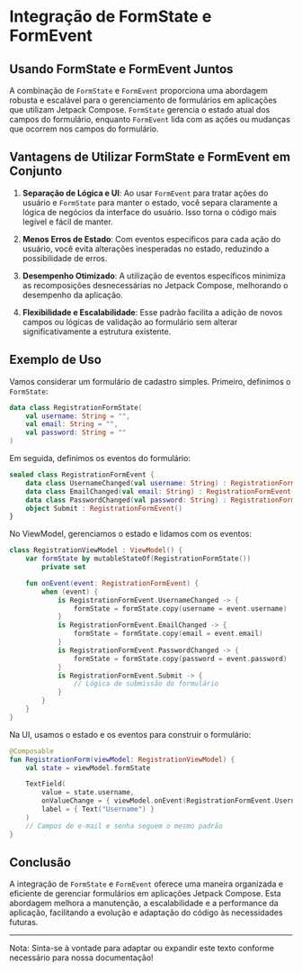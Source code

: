 # **Integração de FormState e FormEvent**

## **Usando FormState e FormEvent Juntos**

A combinação de `FormState` e `FormEvent` proporciona uma abordagem robusta e escalável para o gerenciamento de formulários em aplicações que utilizam Jetpack Compose. `FormState` gerencia o estado atual dos campos do formulário, enquanto `FormEvent` lida com as ações ou mudanças que ocorrem nos campos do formulário.

## **Vantagens de Utilizar FormState e FormEvent em Conjunto**

1. **Separação de Lógica e UI**: Ao usar `FormEvent` para tratar ações do usuário e `FormState` para manter o estado, você separa claramente a lógica de negócios da interface do usuário. Isso torna o código mais legível e fácil de manter.

2. **Menos Erros de Estado**: Com eventos específicos para cada ação do usuário, você evita alterações inesperadas no estado, reduzindo a possibilidade de erros.

3. **Desempenho Otimizado**: A utilização de eventos específicos minimiza as recomposições desnecessárias no Jetpack Compose, melhorando o desempenho da aplicação.

4. **Flexibilidade e Escalabilidade**: Esse padrão facilita a adição de novos campos ou lógicas de validação ao formulário sem alterar significativamente a estrutura existente.

## **Exemplo de Uso**

Vamos considerar um formulário de cadastro simples. Primeiro, definimos o `FormState`:

```kotlin
data class RegistrationFormState(
    val username: String = "",
    val email: String = "",
    val password: String = ""
)
```

Em seguida, definimos os eventos do formulário:

```kotlin
sealed class RegistrationFormEvent {
    data class UsernameChanged(val username: String) : RegistrationFormEvent()
    data class EmailChanged(val email: String) : RegistrationFormEvent()
    data class PasswordChanged(val password: String) : RegistrationFormEvent()
    object Submit : RegistrationFormEvent()
}
```

No ViewModel, gerenciamos o estado e lidamos com os eventos:

```kotlin
class RegistrationViewModel : ViewModel() {
    var formState by mutableStateOf(RegistrationFormState())
        private set

    fun onEvent(event: RegistrationFormEvent) {
        when (event) {
            is RegistrationFormEvent.UsernameChanged -> {
                formState = formState.copy(username = event.username)
            }
            is RegistrationFormEvent.EmailChanged -> {
                formState = formState.copy(email = event.email)
            }
            is RegistrationFormEvent.PasswordChanged -> {
                formState = formState.copy(password = event.password)
            }
            is RegistrationFormEvent.Submit -> {
                // Lógica de submissão do formulário
            }
        }
    }
}
```

Na UI, usamos o estado e os eventos para construir o formulário:

```kotlin
@Composable
fun RegistrationForm(viewModel: RegistrationViewModel) {
    val state = viewModel.formState

    TextField(
        value = state.username,
        onValueChange = { viewModel.onEvent(RegistrationFormEvent.UsernameChanged(it)) },
        label = { Text("Username") }
    )
    // Campos de e-mail e senha seguem o mesmo padrão
}
```

## **Conclusão**

A integração de `FormState` e `FormEvent` oferece uma maneira organizada e eficiente de gerenciar formulários em aplicações Jetpack Compose. Esta abordagem melhora a manutenção, a escalabilidade e a performance da aplicação, facilitando a evolução e adaptação do código às necessidades futuras.

---

Nota: Sinta-se à vontade para adaptar ou expandir este texto conforme necessário para nossa documentação!